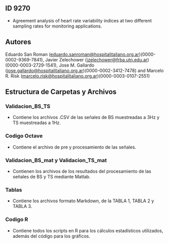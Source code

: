 ## ID 9270

- Agreement analysis of heart rate variability indices at two different sampling rates for monitoring applications.

## Autores 
Eduardo San Roman (eduardo.sanroman@hospitalitaliano.org.ar)(0000-0002-9369-7841), Javier Zelechower (jzelechower@frba.utn.edu.ar) (0000-0003-2729-1541), 
Jose M. Gallardo (jose.gallardo@hospitalitaliano.org.ar)(0000-0002-3412-7478) and Marcelo R. Risk (marcelo.risk@hospitalitaliano.org.ar)(0000-0003-0107-2551)


## Estructura de Carpetas y Archivos

### Validacion_BS_TS
- Contiene los archivos .CSV de las señales de BS muestreadas a 3Hz y TS muestreadas a 1Hz.

### Codigo Octave
- Contiene el archivo de pre y procesamiento de las señales.

### Validacion_BS_mat y Validacion_TS_mat
- Contienen los archivos de los resultados del procesamiento de las señales de BS y TS mediante Matlab.

### Tablas
- Contiene los archivos formato Markdown, de la TABLA 1, TABLA 2 y TABLA 3.

### Codigo R
- Contiene todos los scripts en R para los cálculos estadísticos utilizados, además del código para los gráficos.

